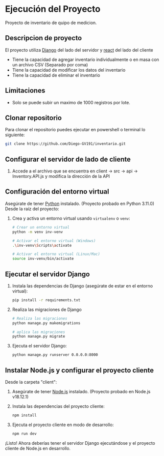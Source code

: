 # Ejecución del Proyecto

Proyecto de inventario de quipo de medicion.

## Descripcion de proyecto
El proyecto utiliza [Django](https://www.djangoproject.com/) del lado del servidor y [react]([https://vitejs.dev/guide/](https://vitejs.dev/)) del lado del cliente

- Tiene la capacidad de agregar inventario individualmente o en masa con un archivo CSV (Separado por coma) 
- Tiene la capacidad de modificar los datos del inventario
- Tiene la capacidad de eliminar el inventario

## Limitaciones

- Solo se puede subir un maximo de 1000 registros por lote.

## Clonar repositorio

Para clonar el repositorio puedes ejecutar en powershell o terminal lo siguiente:

```bash
git clone https://github.com/Diego-GV191/inventario.git
```

## Configurar el servidor de lado de cliente
1. Accede a el archivo que se encuentra en
   client -> src -> api -> Inventory.API.js
   y modifica la dirección de la API

## Configuración del entorno virtual

Asegúrate de tener [Python](https://www.python.org/) instalado. (Proyecto probado en Python 3.11.0) Desde la raíz del proyecto:

1. Crea y activa un entorno virtual usando `virtualenv` o `venv`:
    ```bash
    # Crear un entorno virtual
    python -m venv inv-venv
    
    # Activar el entorno virtual (Windows)
    .\inv-venv\Scripts\activate
    
    # Activar el entorno virtual (Linux/Mac)
    source inv-venv/bin/activate
    ```

## Ejecutar el servidor Django

1. Instala las dependencias de Django (asegúrate de estar en el entorno virtual):
    ```bash
    pip install -r requirements.txt
    ```
2. Realiza las migraciones de Django
   ```bash
   # Realiza las migraciones
   python manage.py makemigrations
   
   # aplica las migraciones
   python manage.py migrate
   ```
3. Ejecuta el servidor Django:
    ```bash
    python manage.py runserver 0.0.0.0:8000
    ```

## Instalar Node.js y configurar el proyecto cliente

Desde la carpeta "client":

1. Asegúrate de tener [Node.js](https://nodejs.org/en) instalado. (Proyecto probado en Node.js v18.12.1)

2. Instala las dependencias del proyecto cliente:
    ```bash
    npm install
    ```

3. Ejecuta el proyecto cliente en modo de desarrollo:
    ```bash
    npm run dev
    ```

¡Listo! Ahora deberías tener el servidor Django ejecutándose y el proyecto cliente de Node.js en desarrollo.
